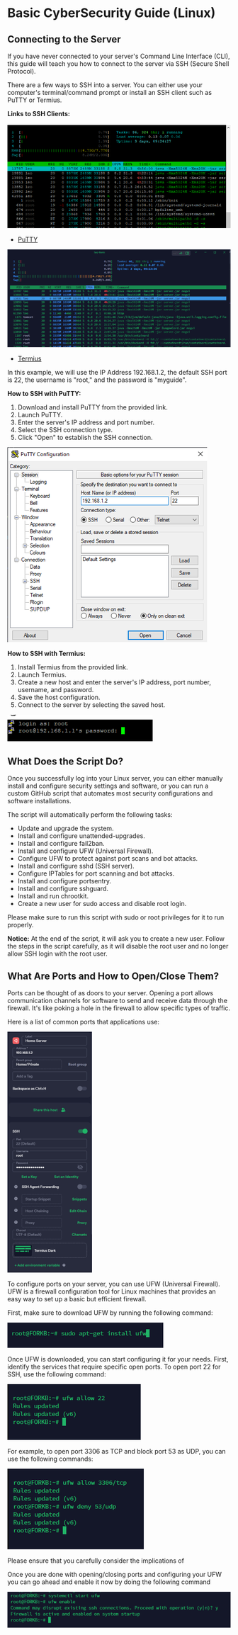# Basic CyberSecurity Guide (Linux)

## Connecting to the Server

If you have never connected to your server's Command Line Interface (CLI), this guide will teach you how to connect to the server via SSH (Secure Shell Protocol).

There are a few ways to SSH into a server. You can either use your computer's terminal/command prompt or install an SSH client such as PuTTY or Termius.


**Links to SSH Clients:**

![PuTTY](</Pictures/Basic_Sec_Guide/Basic_Sec_Guide1.png>)
- [PuTTY](https://www.chiark.greenend.org.uk/~sgtatham/putty/latest.html)

![Termius](</Pictures/Basic_Sec_Guide/Basic_Sec_Guide2.png>)
- [Termius](https://account.termius.com/)

In this example, we will use the IP Address 192.168.1.2, the default SSH port is 22, the username is "root," and the password is "myguide".

**How to SSH with PuTTY:**
1. Download and install PuTTY from the provided link.
2. Launch PuTTY.
3. Enter the server's IP address and port number.
4. Select the SSH connection type.
5. Click "Open" to establish the SSH connection.

![SSH with PuTTY](</Pictures/Basic_Sec_Guide/Basic_Sec_Guide3.png>)

**How to SSH with Termius:**
1. Install Termius from the provided link.
2. Launch Termius.
3. Create a new host and enter the server's IP address, port number, username, and password.
4. Save the host configuration.
5. Connect to the server by selecting the saved host.

![SSH with Termius](</Pictures/Basic_Sec_Guide/Basic_Sec_Guide4.png>)

## What Does the Script Do?

Once you successfully log into your Linux server, you can either manually install and configure security settings and software, or you can run a custom GitHub script that automates most security configurations and software installations.

The script will automatically perform the following tasks:

- Update and upgrade the system.
- Install and configure unattended-upgrades.
- Install and configure fail2ban.
- Install and configure UFW (Universal Firewall).
- Configure UFW to protect against port scans and bot attacks.
- Install and configure sshd (SSH server).
- Configure IPTables for port scanning and bot attacks.
- Install and configure portsentry.
- Install and configure sshguard.
- Install and run chrootkit.
- Create a new user for sudo access and disable root login.

Please make sure to run this script with sudo or root privileges for it to run properly.

**Notice:** At the end of the script, it will ask you to create a new user. Follow the steps in the script carefully, as it will disable the root user and no longer allow SSH login with the root user.

## What Are Ports and How to Open/Close Them?

Ports can be thought of as doors to your server. Opening a port allows communication channels for software to send and receive data through the firewall. It's like poking a hole in the firewall to allow specific types of traffic.

Here is a list of common ports that applications use:

![Port List](</Pictures/Basic_Sec_Guide/Basic_Sec_Guide5.png>)

To configure ports on your server, you can use UFW (Universal Firewall). UFW is a firewall configuration tool for Linux machines that provides an easy way to set up a basic but efficient firewall.

First, make sure to download UFW by running the following command:

![Downloading UFW](</Pictures/Basic_Sec_Guide/Basic_Sec_Guide6.png>)

Once UFW is downloaded, you can start configuring it for your needs. First, identify the services that require specific open ports. To open port 22 for SSH, use the following command:

![Opening Port SSH](</Pictures/Basic_Sec_Guide/Basic_Sec_Guide7.png>)

For example, to open port 3306 as TCP and block port 53 as UDP, you can use the following commands:

![Opening and Blocking Ports](</Pictures/Basic_Sec_Guide/Basic_Sec_Guide8.png>)

Please ensure that you carefully consider the implications of

Once you are done with opening/closing ports and configuring your UFW you can go ahead and enable it now by doing the following command

![Enabling UFW](</Pictures/Basic_Sec_Guide/Basic_Sec_Guide9.png>)
